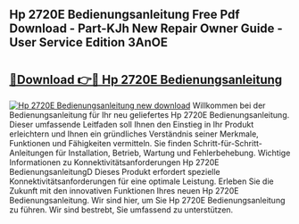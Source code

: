 ## Hp 2720E Bedienungsanleitung Free Pdf Download - Part-KJh New Repair Owner Guide - User Service Edition 3AnOE

# <h2><a href="http://df454e.blite.top/?on=Hp+2720E+Bedienungsanleitung">🔗Download 👉🔴 Hp 2720E Bedienungsanleitung</a></h2>

[![Hp 2720E Bedienungsanleitung new download](https://i.imgur.com/lujVjoI.png)](http://df454e.blite.top/?on=Hp+2720E+Bedienungsanleitung)
Willkommen bei der Bedienungsanleitung für Ihr neu geliefertes Hp 2720E Bedienungsanleitung. Dieser umfassende Leitfaden soll Ihnen den Einstieg in Ihr Produkt erleichtern und Ihnen ein gründliches Verständnis seiner Merkmale, Funktionen und Fähigkeiten vermitteln. Sie finden Schritt-für-Schritt-Anleitungen für Installation, Betrieb, Wartung und Fehlerbehebung. Wichtige Informationen zu Konnektivitätsanforderungen Hp 2720E BedienungsanleitungD Dieses Produkt erfordert spezielle Konnektivitätsanforderungen für eine optimale Leistung. Erleben Sie die Zukunft mit den innovativen Funktionen Ihres neuen Hp 2720E Bedienungsanleitung. Wir sind hier, um Sie Hp 2720E Bedienungsanleitung zu führen. Wir sind bestrebt, Sie umfassend zu unterstützen.

